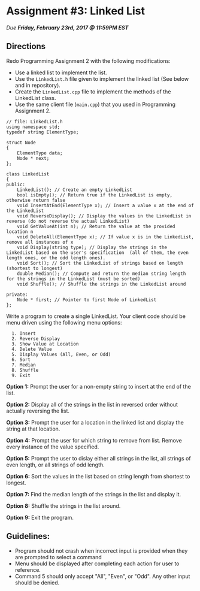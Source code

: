# Assignment #3: Linked List

*Due **Friday, February 23rd, 2017 @ 11:59PM EST***

## Directions
Redo Programming Assignment 2 with the following modifications: 
-	Use a linked list to implement the list. 
-	Use the `LinkedList.h` file given to implement the linked list (See below and in repository).
-	Create the `LinkedList.cpp` file to implement the methods of the LinkedList class.
-	Use the same client file (`main.cpp`) that you used in Programming Assignment 2.

```
// file: LinkedList.h 
using namespace std;
typedef string ElementType;

struct Node
{
    ElementType data; 
    Node * next; 
};

class LinkedList
{
public:
    LinkedList(); // Create an empty LinkedList
    bool isEmpty(); // Return true if the LinkedList is empty, otherwise return false
    void InsertAtEnd(ElementType x); // Insert a value x at the end of the LinkedList
    void ReverseDisplay(); // Display the values in the LinkedList in reverse (do not reverse the actual LinkedList)
    void GetValueAt(int n); // Return the value at the provided location n
    void DeleteAll(ElementType x); // If value x is in the LinkedList, remove all instances of x
    void Display(string type); // Display the strings in the LinkedList based on the user's specification  (all of them, the even length ones, or the odd length ones).
    void Sort(); // Sort the LinkedList of strings based on length (shortest to longest)
    double Median(); // Compute and return the median string length for the strings in the LinkedList (must be sorted)
    void Shuffle(); // Shuffle the strings in the LinkedList around

private:
    Node * first; // Pointer to first Node of LinkedList
};
```

Write a program to create a single LinkedList. Your client code should be menu driven using the following menu options:

```
  1. Insert
  2. Reverse Display
  3. Show Value at Location
  4. Delete Value
  5. Display Values (All, Even, or Odd)
  6. Sort
  7. Median
  8. Shuffle
  9. Exit
```
**Option 1:** Prompt the user for a non-empty string to insert at the end of the list.

**Option 2:** Display all of the strings in the list in reversed order without actually reversing the list.

**Option 3:** Prompt the user for a location in the linked list and display the string at that location.

**Option 4:** Prompt the user for which string to remove from list. Remove every instance of the value specified.

**Option 5:** Prompt the user to dislay either all strings in the list, all strings of even length, or all strings of odd length.

**Option 6:** Sort the values in the list based on string length from shortest to longest.

**Option 7:** Find the median length of the strings in the list and display it.

**Option 8:** Shuffle the strings in the list around.

**Option 9:** Exit the program.

## Guidelines:

- Program should not crash when incorrect input is provided when they are prompted to select a command
- Menu should be displayed after completing each action for user to reference.
- Command 5 should only accept "All", "Even", or "Odd". Any other input should be denied.
